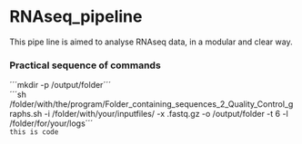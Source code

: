 # RNAseq_pipeline

This pipe line is aimed to analyse RNAseq data, in a modular and clear way.

### Practical sequence of commands
´´´mkdir -p  /output/folder´´´  
´´´sh /folder/with/the/program/Folder_containing_sequences_2_Quality_Control_graphs.sh -i /folder/with/your/inputfiles/ -x .fastq.gz -o /output/folder -t 6 -l /folder/for/your/logs´´´  
```this is code```  

